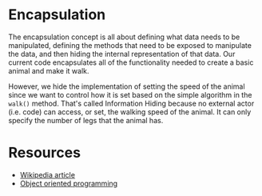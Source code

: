 # Encapsulation

The encapsulation concept is all about defining what data needs to be manipulated, defining the methods that need to be exposed to manipulate the data, and then hiding the internal representation of that data. Our current code encapsulates all of the functionality needed to create a basic animal and make it walk.

However, we hide the implementation of setting the speed of the animal since we want to control how it is set based on the simple algorithm in the `walk()` method.  That's called Information Hiding because no external actor (i.e. code) can access, or set, the walking speed of the animal. It can only specify the number of legs that the animal has.

# Resources

* [Wikipedia article](https://en.wikipedia.org/wiki/Encapsulation_(computer_programming))
* [Object oriented programming](https://en.wikipedia.org/wiki/Object-oriented_programming)